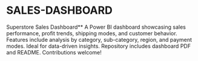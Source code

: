 # SALES-DASHBOARD
Superstore Sales Dashboard** A Power BI dashboard showcasing sales performance, profit trends, shipping modes, and customer behavior. Features include analysis by category, sub-category, region, and payment modes. Ideal for data-driven insights. Repository includes dashboard PDF and README. Contributions welcome!
